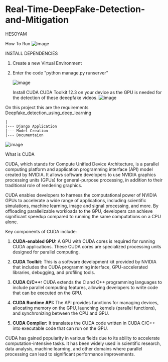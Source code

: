 # Real-Time-DeepFake-Detection-and-Mitigation
HESOYAM

How To Run
![image](https://github.com/nile-xy/Real-Time-DeepFake-Detection-and-Mitigation/assets/99071836/7dc7def4-cdd6-4163-8ae0-65e24da578c6)

INSTALL DEPENDENCIES


1. Create a new Virtual Environment
2. Enter the code "python manage.py runserver"

   ![image](https://github.com/nile-xy/Real-Time-DeepFake-Detection-and-Mitigation/assets/99071836/fc1096b5-fdd7-4ca3-a198-e653382d61eb)

   Install CUDA CUDA Toolkit 12.3 on your device as the GPU is needed for the detection of these deeepfake videos.
   ![image](https://github.com/nile-xy/Real-Time-DeepFake-Detection-and-Mitigation/assets/99071836/c07cfcff-f3d2-4f05-b6b8-e5330b144075)

On this project this are the requirements 
Deepfake_detection_using_deep_learning
   
    |
    |--- Django Application
    |--- Model Creation
    |--- Documentaion

    
    
![image](https://github.com/nile-xy/Real-Time-DeepFake-Detection-and-Mitigation/assets/99071836/8f29e9c8-d7fd-4ac6-8d8e-3417dbfdf022)

What is CUDA

CUDA, which stands for Compute Unified Device Architecture, is a parallel computing platform and application programming interface (API) model created by NVIDIA. It allows software developers to use NVIDIA graphics processing units (GPUs) for general-purpose processing, in addition to their traditional role of rendering graphics.

CUDA enables developers to harness the computational power of NVIDIA GPUs to accelerate a wide range of applications, including scientific simulations, machine learning, image and signal processing, and more. By offloading parallelizable workloads to the GPU, developers can achieve significant speedup compared to running the same computations on a CPU alone.

Key components of CUDA include:

1. **CUDA-enabled GPU:** A GPU with CUDA cores is required for running CUDA applications. These CUDA cores are specialized processing units designed for parallel computing.

2. **CUDA Toolkit:** This is a software development kit provided by NVIDIA that includes the CUDA programming interface, GPU-accelerated libraries, debugging, and profiling tools.

3. **CUDA C/C++:** CUDA extends the C and C++ programming languages to include parallel computing features, allowing developers to write code that can be executed on the GPU.

4. **CUDA Runtime API:** The API provides functions for managing devices, allocating memory on the GPU, launching kernels (parallel functions), and synchronizing between the CPU and GPU.

5. **CUDA Compiler:** It translates the CUDA code written in CUDA C/C++ into executable code that can run on the GPU.

CUDA has gained popularity in various fields due to its ability to accelerate computation-intensive tasks. It has been widely used in scientific research, data analysis, machine learning, and other domains where parallel processing can lead to significant performance improvements.










